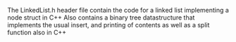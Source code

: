 The LinkedList.h header file contain the code for a linked list implementing a node struct in C++
Also contains a binary tree datastructure that implements the usual insert, and printing of contents as well as a split function also in C++
 

